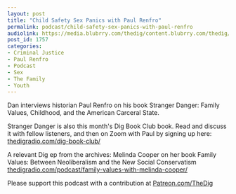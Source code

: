 ```yaml
---
layout: post
title: "Child Safety Sex Panics with Paul Renfro"
permalink: podcast/child-safety-sex-panics-with-paul-renfro
audiolink: https://media.blubrry.com/thedig/content.blubrry.com/thedig/The_Dig-EP_272-Renfro.mp3
post_id: 1757
categories: 
- Criminal Justice
- Paul Renfro
- Podcast
- Sex
- The Family
- Youth
---
```


Dan interviews historian Paul Renfro on his book 
Stranger Danger: Family Values, Childhood, and the American Carceral State.


Stranger Danger is also this month's Dig Book Club book. Read and discuss it with fellow listeners, and then on Zoom with Paul by signing up here: 
[thedigradio.com/dig-book-club/](http://thedigradio.com/dig-book-club/)

A relevant Dig ep from the archives: Melinda Cooper on her book Family Values: Between Neoliberalism and the New Social Conservatism 
[thedigradio.com/podcast/family-values-with-melinda-cooper/](http://thedigradio.com/podcast/family-values-with-melinda-cooper/)

Please support this podcast with a contribution at 
[Patreon.com/TheDig](http://Patreon.com/TheDig)
